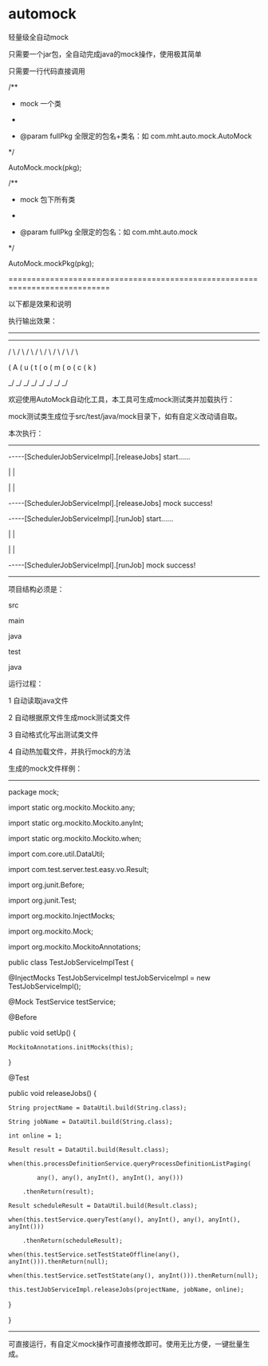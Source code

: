 # automock

轻量级全自动mock



只需要一个jar包，全自动完成java的mock操作，使用极其简单



只需要一行代码直接调用



/**

   * mock 一个类

   *

   * @param fullPkg 全限定的包名+类名：如 com.mht.auto.mock.AutoMock

   */

   

AutoMock.mock(pkg);





  /**

   * mock 包下所有类

   *

   * @param fullPkg 全限定的包名：如 com.mht.auto.mock

   */

   

AutoMock.mockPkg(pkg);



============================================================================

以下都是效果和说明

执行输出效果：

***



   _   _   _   _   _   _   _   _  

  / \ / \ / \ / \ / \ / \ / \ / \ 

 ( A ( u ( t ( o ( m ( o ( c ( k )

  \_/ \_/ \_/ \_/ \_/ \_/ \_/ \_/ 

  

欢迎使用AutoMock自动化工具，本工具可生成mock测试类并加载执行：



mock测试类生成位于src/test/java/mock目录下，如有自定义改动请自取。



本次执行：



***

-----[SchedulerJobServiceImpl].[releaseJobs] start......

|													|

|													|

-----[SchedulerJobServiceImpl].[releaseJobs] mock success!





-----[SchedulerJobServiceImpl].[runJob] start......

|													|

|													|

-----[SchedulerJobServiceImpl].[runJob] mock success!





***



项目结构必须是：

src

 main

  java

 test

  java



运行过程：

1   自动读取java文件

2   自动根据原文件生成mock测试类文件

3   自动格式化写出测试类文件

4   自动热加载文件，并执行mock的方法



生成的mock文件样例：



***



package mock;



import static org.mockito.Mockito.any;

import static org.mockito.Mockito.anyInt;

import static org.mockito.Mockito.when;



import com.core.util.DataUtil;

import com.test.server.test.easy.vo.Result;

import org.junit.Before;

import org.junit.Test;

import org.mockito.InjectMocks;

import org.mockito.Mock;

import org.mockito.MockitoAnnotations;



public class TestJobServiceImplTest {

  @InjectMocks TestJobServiceImpl testJobServiceImpl = new TestJobServiceImpl();

  @Mock TestService testService;



  @Before

  public void setUp() {

    MockitoAnnotations.initMocks(this);

  }



  @Test

  public void releaseJobs() {

    String projectName = DataUtil.build(String.class);

    String jobName = DataUtil.build(String.class);

    int online = 1;

    Result result = DataUtil.build(Result.class);

    when(this.processDefinitionService.queryProcessDefinitionListPaging(

            any(), any(), anyInt(), anyInt(), any()))

        .thenReturn(result);

    Result scheduleResult = DataUtil.build(Result.class);

    when(this.testService.queryTest(any(), anyInt(), any(), anyInt(), anyInt()))

        .thenReturn(scheduleResult);

    when(this.testService.setTestStateOffline(any(), anyInt())).thenReturn(null);

    when(this.testService.setTestState(any(), anyInt())).thenReturn(null);

    this.testJobServiceImpl.releaseJobs(projectName, jobName, online);

  }

}



***



可直接运行，有自定义mock操作可直接修改即可。使用无比方便，一键批量生成。


